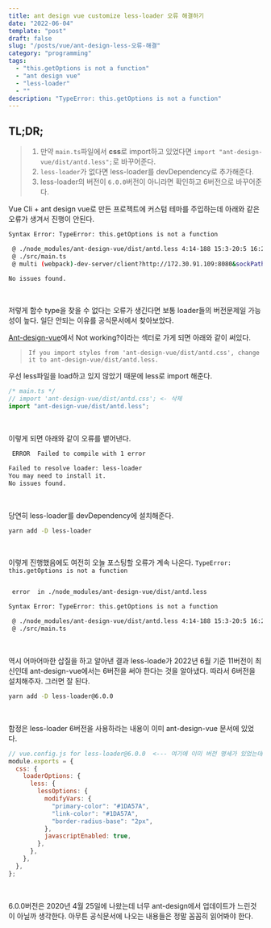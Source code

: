 ```yaml
---
title: ant design vue customize less-loader 오류 해결하기
date: "2022-06-04"
template: "post"
draft: false
slug: "/posts/vue/ant-design-less-오류-해결"
category: "programming"
tags:
  - "this.getOptions is not a function"
  - "ant design vue"
  - "less-loader"
  - ""
description: "TypeError: this.getOptions is not a function"
---
```


## TL;DR;

> 1. 만약 `main.ts`파일에서 **css**로 import하고 있었다면 `import "ant-design-vue/dist/antd.less";`로 바꾸어준다.
> 2. `less-loader`가 없다면 less-loader를 devDependency로 추가해준다.
> 3. less-loader의 버전이 `6.0.0`버전이 아니라면 확인하고 6버전으로 바꾸어준다.

Vue Cli + ant design vue로 만든 프로젝트에 커스텀 테마를 주입하는데 아래와 같은 오류가 생겨서 진행이 안된다.

```bash
Syntax Error: TypeError: this.getOptions is not a function

 @ ./node_modules/ant-design-vue/dist/antd.less 4:14-188 15:3-20:5 16:22-196
 @ ./src/main.ts
 @ multi (webpack)-dev-server/client?http://172.30.91.109:8080&sockPath=/sockjs-node (webpack)/hot/dev-server.js ./src/main.ts

No issues found.

```

<br>

저렇게 함수 type을 찾을 수 없다는 오류가 생긴다면 보통 loader들의 버전문제일 가능성이 높다. 일단 안되는 이유를 공식문서에서 찾아보았다.

[Ant-design-vue](https://2x.antdv.com/docs/vue/customize-theme)에서 Not working?이라는 섹터로 가게 되면 아래와 같이 써있다.

> `If you import styles from 'ant-design-vue/dist/antd.css', change it to ant-design-vue/dist/antd.less.`

우선 less파일을 load하고 있지 않았기 때문에 less로 import 해준다.

```js
/* main.ts */
// import 'ant-design-vue/dist/antd.css'; <- 삭제
import "ant-design-vue/dist/antd.less";
```

<br>

이렇게 되면 아래와 같이 오류를 뱉어낸다.

```bash
 ERROR  Failed to compile with 1 error                                                                                                                오후 10:20:14

Failed to resolve loader: less-loader
You may need to install it.
No issues found.

```

<br>

당연히 less-loader를 devDependency에 설치해준다.

```bash
yarn add -D less-loader
```

<Br>

이렇게 진행했음에도 여전히 오늘 포스팅할 오류가 계속 나온다. `TypeError: this.getOptions is not a function`

```bash

 error  in ./node_modules/ant-design-vue/dist/antd.less

Syntax Error: TypeError: this.getOptions is not a function

 @ ./node_modules/ant-design-vue/dist/antd.less 4:14-188 15:3-20:5 16:22-196
 @ ./src/main.ts

```

<br>

역시 어마어마한 삽질을 하고 알아낸 결과 less-loade가 2022년 6월 기준 11버전이 최신인데 ant-design-vue에서는 6버전을 써야 한다는 것을 알아냈다.
따라서 6버전을 설치해주자. 그러면 잘 된다.

```bash
yarn add -D less-loader@6.0.0
```

<Br>

함정은 less-loader 6버전을 사용하라는 내용이 이미 ant-design-vue 문서에 있었다.

```js
// vue.config.js for less-loader@6.0.0  <--- 여기에 이미 버전 명세가 있었는데 간과했다.
module.exports = {
  css: {
    loaderOptions: {
      less: {
        lessOptions: {
          modifyVars: {
            "primary-color": "#1DA57A",
            "link-color": "#1DA57A",
            "border-radius-base": "2px",
          },
          javascriptEnabled: true,
        },
      },
    },
  },
};
```

<Br>

6.0.0버전은 2020년 4월 25일에 나왔는데 너무 ant-design에서 업데이트가 느린것이 아닐까 생각한다. 아무튼 공식문서에 나오는 내용들은 정말 꼼꼼히 읽어봐야 한다.
